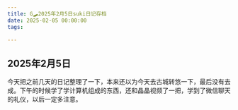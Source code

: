 ```yaml
---
title: G🛹2025年2月5日suki日记存档
date: 2025-02-05 00:00:00
tags:

---
```


## 2025年2月5日

今天把之前几天的日记整理了一下，本来还以为今天去古城转悠一下，最后没有去成。下午的时候学了学计算机组成的东西，还和晶晶视频了一把，学到了微信聊天的礼仪，以后一定多注意。

